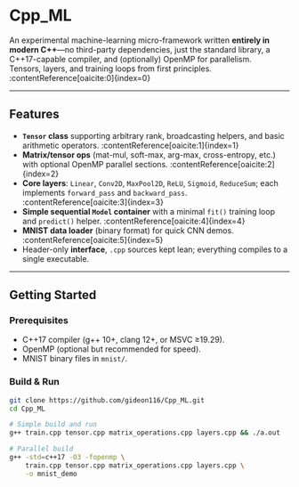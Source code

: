 # Cpp_ML

An experimental machine-learning micro-framework written **entirely in modern C++**—no third-party dependencies, just the standard library, a C++17-capable compiler, and (optionally) OpenMP for parallelism.  
Tensors, layers, and training loops from first principles. :contentReference[oaicite:0]{index=0}

---

## Features

* **`Tensor` class** supporting arbitrary rank, broadcasting helpers, and basic arithmetic operators. :contentReference[oaicite:1]{index=1}  
* **Matrix/tensor ops** (mat-mul, soft-max, arg-max, cross-entropy, etc.) with optional OpenMP parallel sections. :contentReference[oaicite:2]{index=2}  
* **Core layers**: `Linear`, `Conv2D`, `MaxPool2D`, `ReLU`, `Sigmoid`, `ReduceSum`; each implements `forward_pass` and `backward_pass`. :contentReference[oaicite:3]{index=3}  
* **Simple sequential `Model` container** with a minimal `fit()` training loop and `predict()` helper. :contentReference[oaicite:4]{index=4}  
* **MNIST data loader** (binary format) for quick CNN demos. :contentReference[oaicite:5]{index=5}  
* Header-only **interface**, `.cpp` sources kept lean; everything compiles to a single executable.

---

## Getting Started

### Prerequisites

* C++17 compiler (g++ 10+, clang 12+, or MSVC ≥19.29).  
* OpenMP (optional but recommended for speed).  
* MNIST binary files in `mnist/`.

### Build & Run

```bash
git clone https://github.com/gideon116/Cpp_ML.git
cd Cpp_ML

# Simple build and run
g++ train.cpp tensor.cpp matrix_operations.cpp layers.cpp && ./a.out

# Parallel build
g++ -std=c++17 -O3 -fopenmp \
    train.cpp tensor.cpp matrix_operations.cpp layers.cpp \
    -o mnist_demo
